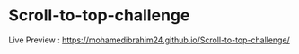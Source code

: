 # Scroll-to-top-challenge
Live Preview : https://mohamedibrahim24.github.io/Scroll-to-top-challenge/
